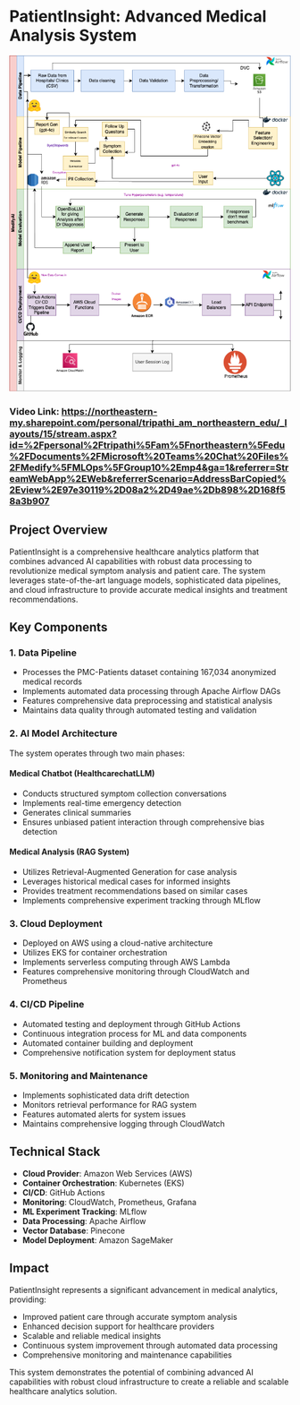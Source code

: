 # PatientInsight: Advanced Medical Analysis System

![Architecture](images/28.png)

### Video Link: https://northeastern-my.sharepoint.com/personal/tripathi_am_northeastern_edu/_layouts/15/stream.aspx?id=%2Fpersonal%2Ftripathi%5Fam%5Fnortheastern%5Fedu%2FDocuments%2FMicrosoft%20Teams%20Chat%20Files%2FMedify%5FMLOps%5FGroup10%2Emp4&ga=1&referrer=StreamWebApp%2EWeb&referrerScenario=AddressBarCopied%2Eview%2E97e30119%2D08a2%2D49ae%2Db898%2D168f58a3b907

## Project Overview
PatientInsight is a comprehensive healthcare analytics platform that combines advanced AI capabilities with robust data processing to revolutionize medical symptom analysis and patient care. The system leverages state-of-the-art language models, sophisticated data pipelines, and cloud infrastructure to provide accurate medical insights and treatment recommendations.

## Key Components

### 1. Data Pipeline
- Processes the PMC-Patients dataset containing 167,034 anonymized medical records
- Implements automated data processing through Apache Airflow DAGs
- Features comprehensive data preprocessing and statistical analysis
- Maintains data quality through automated testing and validation

### 2. AI Model Architecture
The system operates through two main phases:

#### Medical Chatbot (HealthcarechatLLM)
- Conducts structured symptom collection conversations
- Implements real-time emergency detection
- Generates clinical summaries
- Ensures unbiased patient interaction through comprehensive bias detection

#### Medical Analysis (RAG System)
- Utilizes Retrieval-Augmented Generation for case analysis
- Leverages historical medical cases for informed insights
- Provides treatment recommendations based on similar cases
- Implements comprehensive experiment tracking through MLflow

### 3. Cloud Deployment
- Deployed on AWS using a cloud-native architecture
- Utilizes EKS for container orchestration
- Implements serverless computing through AWS Lambda
- Features comprehensive monitoring through CloudWatch and Prometheus

### 4. CI/CD Pipeline
- Automated testing and deployment through GitHub Actions
- Continuous integration process for ML and data components
- Automated container building and deployment
- Comprehensive notification system for deployment status

### 5. Monitoring and Maintenance
- Implements sophisticated data drift detection
- Monitors retrieval performance for RAG system
- Features automated alerts for system issues
- Maintains comprehensive logging through CloudWatch

## Technical Stack
- **Cloud Provider**: Amazon Web Services (AWS)
- **Container Orchestration**: Kubernetes (EKS)
- **CI/CD**: GitHub Actions
- **Monitoring**: CloudWatch, Prometheus, Grafana
- **ML Experiment Tracking**: MLflow
- **Data Processing**: Apache Airflow
- **Vector Database**: Pinecone
- **Model Deployment**: Amazon SageMaker

## Impact
PatientInsight represents a significant advancement in medical analytics, providing:
- Improved patient care through accurate symptom analysis
- Enhanced decision support for healthcare providers
- Scalable and reliable medical insights
- Continuous system improvement through automated data processing
- Comprehensive monitoring and maintenance capabilities

This system demonstrates the potential of combining advanced AI capabilities with robust cloud infrastructure to create a reliable and scalable healthcare analytics solution.
